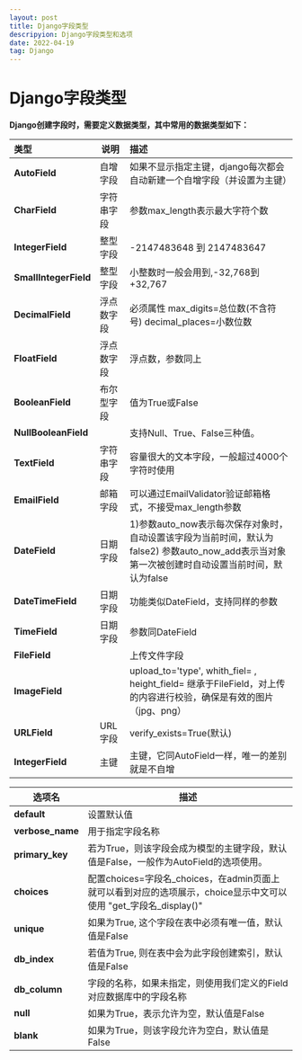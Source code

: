 ```yaml
---
layout: post
title: Django字段类型
descripyion: Django字段类型和选项
date: 2022-04-19
tag: Django
---
```


# Django字段类型

**Django创建字段时，需要定义数据类型，其中常用的数据类型如下：**

| 类型                  | 说明       | 描述                                                         |
| :-------------------- | ---------- | :----------------------------------------------------------- |
| **AutoField**         | 自增字段   | 如果不显示指定主键，django每次都会自动新建一个自增字段（并设置为主键） |
| **CharField**         | 字符串字段 | 参数max_length表示最大字符个数                               |
| **IntegerField**      | 整型字段   | -2147483648 到 2147483647                                    |
| **SmallIntegerField** | 整型字段   | 小整数时一般会用到,-32,768到+32,767                          |
| **DecimalField**      | 浮点数字段 | 必须属性 max_digits=总位数(不含符号)  decimal_places=小数位数 |
| **FloatField**        | 浮点数字段 | 浮点数，参数同上                                             |
| **BooleanField**      | 布尔型字段 | 值为True或False                                              |
| **NullBooleanField**  |            | 支持Null、True、False三种值。                                |
| **TextField**         | 字符串字段 | 容量很大的文本字段，一般超过4000个字符时使用                 |
| **EmailField**        | 邮箱字段   | 可以通过EmailValidator验证邮箱格式，不接受max_length参数     |
| **DateField**         | 日期字段   | 1)参数auto_now表示每次保存对象时，自动设置该字段为当前时间，默认为false2) 参数auto_now_add表示当对象第一次被创建时自动设置当前时间，默认为false |
| **DateTimeField**     | 日期字段   | 功能类似DateField，支持同样的参数                            |
| **TimeField**         | 日期字段   | 参数同DateField                                              |
| **FileField**         |            | 上传文件字段                                                 |
| **ImageField**        |            | upload_to='type', whith_fiel= , height_field= 继承于FileField，对上传的内容进行校验，确保是有效的图片（jpg、png） |
| **URLField**          | URL字段    | verify_exists=True(默认)                                     |
| **IntegerField**      | 主键       | 主键，它同AutoField一样，唯一的差别就是不自增                |

| 选项名                            | 描述                                                         |
| --------------------------------- | ------------------------------------------------------------ |
| **default**                       | 设置默认值                                                   |
| **verbose_name**                  | 用于指定字段名称                                             |
| **primary_key**                   | 若为True，则该字段会成为模型的主键字段，默认值是False，一般作为AutoField的选项使用。 |
| **choices**                       | 配置choices=字段名_choices，在admin页面上就可以看到对应的选项展示，choice显示中文可以使用 "get_字段名_display()" |
| **unique**                        | 如果为True, 这个字段在表中必须有唯一值，默认值是False        |
| **db_index**                      | 若值为True, 则在表中会为此字段创建索引，默认值是False        |
| **db_column**                     | 字段的名称，如果未指定，则使用我们定义的Field对应数据库中的字段名称 |
| **null**                          | 如果为True，表示允许为空，默认值是False                      |
| **blank**                         | 如果为True，则该字段允许为空白，默认值是False                |